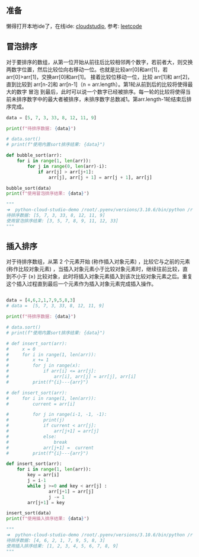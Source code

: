 ## 准备
懒得打开本地ide了，在线ide: [cloudstudio](https://codingcorp.cloudstudio.net/dashboard), 参考: [leetcode](https://leetcode.cn/circle/discuss/eBo9UB/)
## 冒泡排序
对于要排序的数组，从第一位开始从前往后比较相邻两个数字，若前者大，则交换两数字位置，然后比较位向右移动一位。也就是比较arr[0]和arr[1]，若arr[0]>arr[1]，交换arr[0]和arr[1]。
接着比较位移动一位，比较 arr[1]和 arr[2]，直到比较到 arr[n-2]和 arr[n-1]（n = arr.length）。第1轮从前到后的比较将使得最大的数字 冒泡 到最后，此时可以说一个数字已经被排序。每一轮的比较将使得当前未排序数字中的最大者被排序，未排序数字总数减1。第arr.length-1轮结束后排序完成。

```python
data = [5, 7, 3, 33, 8, 12, 11, 9]

print(f"待排序数据: {data}")

# data.sort()
# print(f"使用内置sort排序结果: {data}")

def bubble_sort(arr):
    for i in range(1, len(arr)):
        for j in range(0, len(arr)-i):
            if arr[j] > arr[j+1]:
                arr[j], arr[j + 1] = arr[j + 1], arr[j]

bubble_sort(data)
print(f"使用冒泡排序结果: {data}")

"""
➜  python-cloud-studio-demo /root/.pyenv/versions/3.10.6/bin/python /root/RemoteWorking/python-cloud-studio-demo/web/bsort.py
待排序数据: [5, 7, 3, 33, 8, 12, 11, 9]
使用冒泡排序结果: [3, 5, 7, 8, 9, 11, 12, 33]
"""
```
## 插入排序
对于待排序数组，从第 2 个元素开始 (称作插入对象元素) ，比较它与之前的元素 (称作比较对象元素) ，当插入对象元素小于比较对象元素时，继续往前比较，直到不小于 (≥) 比较对象，此时将插入对象元素插入到该次比较对象元素之后。重复这个插入过程直到最后一个元素作为插入对象元素完成插入操作。

```python

data = [4,6,2,1,7,9,5,8,3]
# data =  [5, 7, 3, 33, 8, 12, 11, 9]

print(f"待排序数据: {data}")

# data.sort()
# print(f"使用内置sort排序结果: {data}")

# def insert_sort(arr):
#     x = 0
#     for i in range(1, len(arr)):
#         x += 1
#         for j in range(x):
#             if arr[i] <= arr[j]:
#                 arr[i], arr[j] = arr[j], arr[i]
#         print(f"{i}---{arr}")

# def insert_sort(arr):
#     for i in range(1, len(arr)):
#         current = arr[i]

#         for j in range(i-1, -1, -1):
#             print(j)
#             if current < arr[j]:
#                 arr[j+1] = arr[j]
#             else:
#                 break
#             arr[j+1] =  current
#         print(f"{i}---{arr}")

def insert_sort(arr):
    for i in range(1, len(arr)): 
        key = arr[i] 
        j = i-1
        while j >=0 and key < arr[j] : 
                arr[j+1] = arr[j] 
                j -= 1
        arr[j+1] = key 

insert_sort(data)
print(f"使用插入排序结果: {data}")

"""
➜  python-cloud-studio-demo /root/.pyenv/versions/3.10.6/bin/python /root/RemoteWorking/python-cloud-studio-demo/web/test.py
待排序数据: [4, 6, 2, 1, 7, 9, 5, 8, 3]
使用插入排序结果: [1, 2, 3, 4, 5, 6, 7, 8, 9]
"""
```
